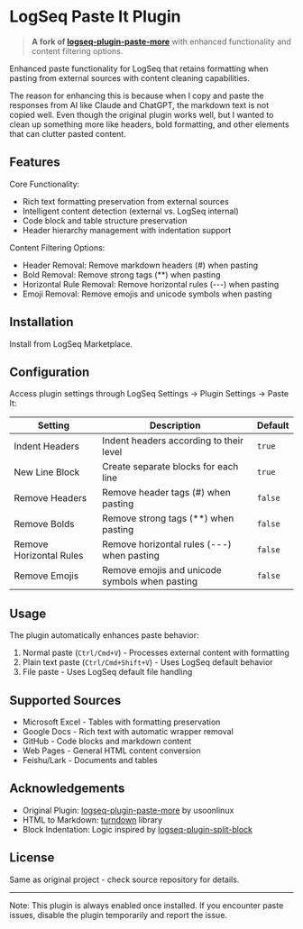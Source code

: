 # LogSeq Paste It Plugin

> **A fork of [logseq-plugin-paste-more](https://github.com/usoonlinux/logseq-plugin-paste-more)** with enhanced functionality and content filtering options.

Enhanced paste functionality for LogSeq that retains formatting when pasting from external sources with content cleaning capabilities.

The reason for enhancing this is because when I copy and paste the responses from AI like Claude and ChatGPT, the markdown text is not copied well. Even though the original plugin works well, but I wanted to clean up something more like headers, bold formatting, and other elements that can clutter pasted content.

## Features

Core Functionality:

- Rich text formatting preservation from external sources
- Intelligent content detection (external vs. LogSeq internal)
- Code block and table structure preservation
- Header hierarchy management with indentation support

Content Filtering Options:

- Header Removal: Remove markdown headers (#) when pasting
- Bold Removal: Remove strong tags (\*\*) when pasting
- Horizontal Rule Removal: Remove horizontal rules (---) when pasting
- Emoji Removal: Remove emojis and unicode symbols when pasting

## Installation

Install from LogSeq Marketplace.

## Configuration

Access plugin settings through LogSeq Settings → Plugin Settings → Paste It:

| Setting                 | Description                                    | Default |
| ----------------------- | ---------------------------------------------- | ------- |
| Indent Headers          | Indent headers according to their level        | `true`  |
| New Line Block          | Create separate blocks for each line           | `true`  |
| Remove Headers          | Remove header tags (#) when pasting            | `false` |
| Remove Bolds            | Remove strong tags (\*\*) when pasting         | `false` |
| Remove Horizontal Rules | Remove horizontal rules (---) when pasting     | `false` |
| Remove Emojis           | Remove emojis and unicode symbols when pasting | `false` |

## Usage

The plugin automatically enhances paste behavior:

1. Normal paste (`Ctrl/Cmd+V`) - Processes external content with formatting
2. Plain text paste (`Ctrl/Cmd+Shift+V`) - Uses LogSeq default behavior
3. File paste - Uses LogSeq default file handling

## Supported Sources

- Microsoft Excel - Tables with formatting preservation
- Google Docs - Rich text with automatic wrapper removal
- GitHub - Code blocks and markdown content
- Web Pages - General HTML content conversion
- Feishu/Lark - Documents and tables

## Acknowledgements

- Original Plugin: [logseq-plugin-paste-more](https://github.com/usoonlinux/logseq-plugin-paste-more) by usoonlinux
- HTML to Markdown: [turndown](https://github.com/mixmark-io/turndown) library
- Block Indentation: Logic inspired by [logseq-plugin-split-block](https://github.com/hyrijk/logseq-plugin-split-block)

## License

Same as original project - check source repository for details.

---

Note: This plugin is always enabled once installed. If you encounter paste issues, disable the plugin temporarily and report the issue.
